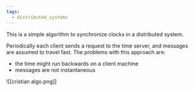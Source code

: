 ```yaml
---
tags:
  - distributed_systems
---
```

This is a simple algorithm to synchronize clocks in a distributed system.

Periodically each client sends a request to the time server, and messages are assumed to travel fast. The problems with this approach are:
- the time might run backwards on a client machine
- messages are not instantaneous

![[cristian algo.png]]
